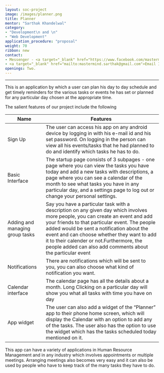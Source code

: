```yaml
---
layout: soc-project
image: /images/planner.png
title: Planner
mentor: "Sarthak Khandelwal"
category:
- "Development\n and \n"
- "Web Development"
application_procedure: "proposal"
weight: 70
ribbon: new
contact:
- Messenger - <a target="_blank" href="https://www.facebook.com/mastermind.sarthak"> Sarthak Khandelwal </a>
- <a target="_blank" href="mailto:mastermind.sarthak@gmail.com">Email ID</a> - mastermind.sarthak@gmail.com
openings: Two.
---
```


---

This is an application by which a user can plan his day to day schedule and get timely reminders for the various tasks or events he has set or planned for any particular day chosen at the appropriate time.

<!--break-->

The salient features of our project include the following 

<!--break-->

Name | Features
--- | ---
Sign Up | The user can access his app on any android device by logging in with his e-mail id and his set password. On logging in the person can view all his events/tasks that he had planned to do and identify which tasks he has to do.
Basic Interface | The startup page consists of 3 subpages - one page where you can view the tasks you have today and add a new tasks with descriptions, a page where you can see a calendar of the month to see what tasks you have in any particular day, and a settings page to log out or change your personal settings.
Adding and managing group tasks | Say you have a particular task with a description on any given day which involves more people, you can create an event and add your friends to that particular event. The people added would be sent a notification about the event and can choose whether they want to add it to their calender or not.Furthermore, the people added can also add comments about the particular event
Notifications | There are notifications which will be sent to you, you can also choose what kind of notification you want.
Calendar interface | The calendar page has all the details about a month. Long Clicking on a particular day will show you what all tasks with time you have on day
App widget | The user can also add a widget of the “Planner” app to their phone home screen, which will display the Calendar with an option to add any of the tasks. The user also has the option to use the widget which has the tasks scheduled today mentioned on it.

<!--break-->

This app can have a variety of applications in Human Resource Management and in any industry which involves appointments or multiple meetings. Arranging meetings also becomes very easy and it can also be used by people who have to keep track of the many tasks they have to do.


